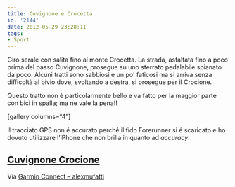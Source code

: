 ```yaml
---
title: Cuvignone e Crocetta
id: '2144'
date: 2012-05-29 23:28:11
tags:
- Sport
---
```


Giro serale con salita fino al monte Crocetta. La strada, asfaltata fino a poco prima del passo Cuvignone, prosegue su uno sterrato pedalabile spianato da poco. Alcuni tratti sono sabbiosi e un po' faticosi ma si arriva senza difficoltà al bivio dove, svoltando a destra, si prosegue per il Crocione.

Questo tratto non è particolarmente bello e va fatto per la maggior parte con bici in spalla; ma ne vale la pena!!

\[gallery columns=“4”\]

Il tracciato GPS non é accurato perché il fido Forerunner si é scaricato e ho dovuto utilizzare l’iPhone che non brilla in quanto ad _accuracy_.

## [Cuvignone Crocione](http://connect.garmin.com/activity/183448581 "Cuvignone, crocione")

Vía [Garmin Connect – alexmufatti](http://connect.garmin.com/explore?owner=alexmufatti)